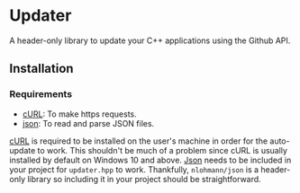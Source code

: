 # Updater
A header-only library to update your C++ applications using the Github API.

## Installation
### Requirements
- [cURL](https://curl.se/download.html): To make https requests.
- [json](https://github.com/nlohmann/json): To read and parse JSON files.

[cURL](https://curl.se/download.html) is required to be installed on the user's machine in order for the auto-update to work. This shouldn't be much of a problem since cURL is usually installed by default on Windows 10 and above. [Json](https://github.com/nlohmann/json) needs to be included in your project for `updater.hpp` to work. Thankfully, `nlohmann/json` is a header-only library so including it in your project should be straightforward.